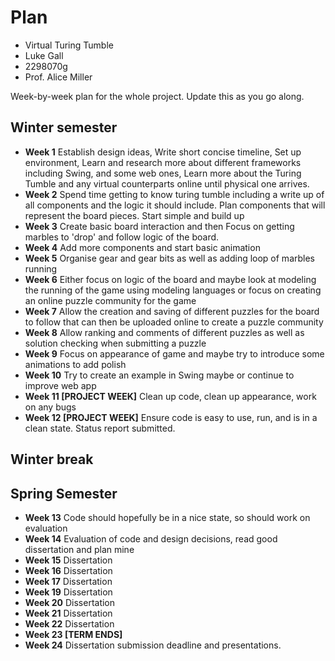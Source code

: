# Plan

* Virtual Turing Tumble
* Luke Gall
* 2298070g
* Prof. Alice Miller

Week-by-week plan for the whole project. Update this as you go along.

## Winter semester

* **Week 1** Establish design ideas, Write short concise timeline, Set up environment, Learn and research more about different frameworks including Swing, and some web ones, Learn more about the Turing Tumble and any virtual counterparts online until physical one arrives. 
* **Week 2** Spend time getting to know turing tumble including a write up of all components and the logic it should include. Plan components that will represent the board pieces. Start simple and build up
* **Week 3** Create basic board interaction and then Focus on getting marbles to 'drop' and follow logic of the board. 
* **Week 4** Add more components and start basic animation
* **Week 5** Organise gear and gear bits as well as adding loop of marbles running 
* **Week 6** Either focus on logic of the board and maybe look at modeling the running of the game using modeling languages or focus on creating an online puzzle community for the game 
* **Week 7** Allow the creation and saving of different puzzles for the board to follow that can then be uploaded online to create a puzzle community
* **Week 8** Allow ranking and comments of different puzzles as well as solution checking when submitting a puzzle
* **Week 9** Focus on appearance of game and maybe try to introduce some animations to add polish
* **Week 10** Try to create an example in Swing maybe or continue to improve web app 
* **Week 11 [PROJECT WEEK]** Clean up code, clean up appearance, work on any bugs
* **Week 12 [PROJECT WEEK]** Ensure code is easy to use, run, and is in a clean state. Status report submitted.

## Winter break

## Spring Semester

* **Week 13** Code should hopefully be in a nice state, so should work on evaluation
* **Week 14** Evaluation of code and design decisions, read good dissertation and plan mine
* **Week 15** Dissertation
* **Week 16** Dissertation
* **Week 17** Dissertation
* **Week 19** Dissertation
* **Week 20** Dissertation
* **Week 21** Dissertation
* **Week 22** Dissertation
* **Week 23 [TERM ENDS]**
* **Week 24** Dissertation submission deadline and presentations.

